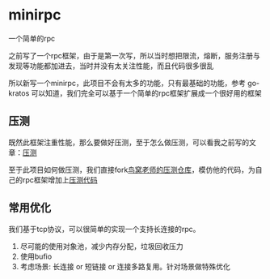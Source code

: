 # minirpc
一个简单的rpc

之前写了一个rpc框架，由于是第一次写，所以当时想把限流，熔断，服务注册与发现等功能都加进去，当时并没有太关注性能，而且代码很多很乱

所以新写一个minirpc，此项目不会有太多的功能，只有最基础的功能，参考 go-kratos 可以知道，我们完全可以基于一个简单的rpc框架扩展成一个很好用的框架

## 压测
既然此框架注重性能，那么要做好压测，至于怎么做压测，可以看我之前写的文章：[压测](https://xjip3se76o.feishu.cn/wiki/wikcne3GYIP9i952pURS7Vxuhhe)

至于此项目如何做压测，我们直接fork[鸟窝老师的压测仓库](https://github.com/rpcxio/rpcx-benchmark)，模仿他的代码，为自己的rpc框架增加上[压测代码](https://github.com/dayueba/rpc-benchmark)

## 常用优化
我们基于tcp协议，可以很简单的实现一个支持长连接的rpc。

1. 尽可能的使用对象池，减少内存分配，垃圾回收压力
2. 使用bufio
3. 考虑场景: 长连接 or 短链接 or 连接多路复用。针对场景做特殊优化